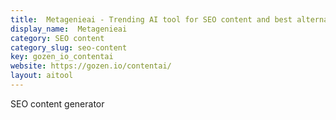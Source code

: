 ```yaml
---
title:  Metagenieai - Trending AI tool for SEO content and best alternatives
display_name:  Metagenieai
category: SEO content
category_slug: seo-content
key: gozen_io_contentai
website: https://gozen.io/contentai/
layout: aitool
---
```


SEO content generator
